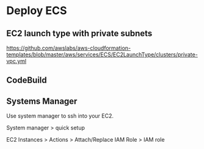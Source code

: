 # Deploy ECS 

## EC2 launch type with private subnets 

https://github.com/awslabs/aws-cloudformation-templates/blob/master/aws/services/ECS/EC2LaunchType/clusters/private-vpc.yml

## CodeBuild

## Systems Manager

Use system manager to ssh into your EC2.

System manager > quick setup 

EC2 Instances > Actions > Attach/Replace IAM Role > IAM role

